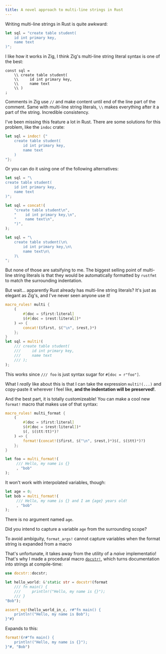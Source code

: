 ```yaml
---
title: A novel approach to multi-line strings in Rust
---
```


Writing multi-line strings in Rust is quite awkward:

```rust
let sql = "create table student(
    id int primary key,
    name text
)";
```

I like how it works in Zig, I think Zig's multi-line string literal syntax is one of the best:

```zig
const sql =
    \\ create table student(
    \\     id int primary key,
    \\     name text
    \\ )
;
```

Comments in Zig use `//` and make content until end of the line part of the comment. Same with multi-line string literals, `\\` makes everything after it a part of the string.
Incredible consistency.

I've been missing this feature a lot in Rust. There are some solutions for this problem, like the `indoc` crate:

```rs
let sql = indoc! {"
    create table student(
        id int primary key,
        name text
    )
"};
```

Or you can do it using one of the following alternatives:

```rs
let sql = "\
create table student(
    id int primary key,
    name text
)";
```

```rs
let sql = concat!(
    "create table student\n",
    "    id int primary key,\n",
    "    name text\n",
    ")",
);
```

```rs
let sql = "\
    create table student(\n\
        id int primary key,\n\
        name text\n\
    )\
";
```

But none of those are satsifying to me.
The biggest selling point of multi-line string literals is that they would be automatically formatted by `rustfmt` to match the surrounding indentation.

But wait... apparently Rust already has multi-line string literals? It's just as elegant as Zig's, and I've never seen anyone use it!

```rust
macro_rules! multi {
    (
        #[doc = $first:literal]
        $(#[doc = $rest:literal])*
    ) => {
        concat!($first, $("\n", $rest,)*)
    };
}
let sql = multi!(
    /// create table student(
    ///     id int primary key,
    ///     name text
    /// );
);
```

This works since `/// foo` is just syntax sugar for `#[doc = r"foo"]`.

What I *really* like about this is that I can take the expression `multi!(...)` and copy-paste it wherever I feel like, **and the indentation will be preserved!**.

And the best part, it is totally customizeable! You can make a cool new `format!` macro that makes use of that syntax:

```rs
macro_rules! multi_format {
    (
        #[doc = $first:literal]
        $(#[doc = $rest:literal])*
        $(, $($tt:tt)*)?
    ) => {
        format!(concat!($first, $("\n", $rest,)*)$(, $($tt)*)?)
    };
}

let foo = multi_format!(
     /// Hello, my name is {}
     , "bob"
);
```

It won't work with interpolated variables, though:

```rs
let age = 0;
let bob = multi_format!(
     /// Hello, my name is {} and I am {age} years old!
     , "bob"
);
```

<div class="error">

There is no argument named `age`.

Did you intend to capture a variable `age` from the surrounding scope?

To avoid ambiguity, `format_args!` cannot capture variables when the format string is expanded from a macro

</div>

That's unfortunate, it takes away from the utility of a *naive* implementatio!
That's why I made a procedural macro [`docstr!`](https://github.com/nik-rev/docstr/tree/main), which turns documentation into strings at compile-time:

```rust
use docstr::docstr;

let hello_world: &'static str = docstr!(format
    /// fn main() {
    ///     println!("Hello, my name is {}");
    /// }
"Bob");

assert_eq!(hello_world_in_c, r#"fn main() {
    println!("Hello, my name is Bob");
}"#)
```

Expands to this:

```rust
format!(r#"fn main() {
    println!("Hello, my name is {}");
}"#, "Bob")
```
